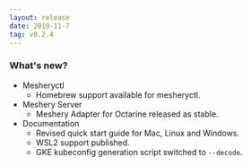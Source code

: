 ```yaml
---
layout: release
date: 2019-11-7
tag: v0.2.4
---
```


### What's new?

- Mesheryctl
  - Homebrew support available for mesheryctl.
- Meshery Server
  - Meshery Adapter for Octarine released as stable.
- Documentation
  - Revised quick start guide for Mac, Linux and Windows.
  - WSL2 support published.
  - GKE kubeconfig generation script switched to `--decode`.

